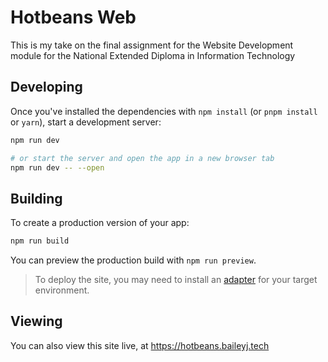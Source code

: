 # Hotbeans Web
This is my take on the final assignment for the Website Development module for the National Extended Diploma in Information Technology

## Developing

Once you've installed the dependencies with `npm install` (or `pnpm install` or `yarn`), start a development server:

```bash
npm run dev

# or start the server and open the app in a new browser tab
npm run dev -- --open
```

## Building

To create a production version of your app:

```bash
npm run build
```

You can preview the production build with `npm run preview`.

> To deploy the site, you may need to install an [adapter](https://kit.svelte.dev/docs/adapters) for your target environment.

## Viewing

You can also view this site live, at https://hotbeans.baileyj.tech
